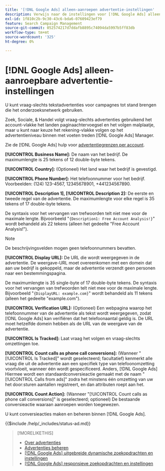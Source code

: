 ```yaml
---
title: '[!DNL Google Ads] alleen-aanroepen advertentie-instellingen'
description: Verwijs naar de instellingen voor [!DNL Google Ads] alleen-aanroepadvertenties.
exl-id: 1f810c2b-9c30-43c6-bda6-07609423ef79
feature: Search Campaign Management
source-git-commit: 052574217d7ddafb8895c74094da5997b5ff83db
workflow-type: tm+mt
source-wordcount: '325'
ht-degree: 0%

---
```


# [!DNL Google Ads] alleen-aanroepbare advertentie-instellingen

U kunt vraag-slechts tekstadvertenties voor campagnes tot stand brengen die het onderzoeksnetwerk gebruiken.

Zoek, Sociale, &amp; Handel volgt vraag-slechts advertenties gebruikend het account-vlakke het landen paginaachtervoegsel en het volgen malplaatje, maar u kunt naar keuze het rekening-vlakke volgen op het advertentieniveau binnen met voeten treden [!DNL Google Ads] Manager.

Zie de [!DNL Google Ads] hulp voor [advertentiegrenzen per account](https://support.google.com/google-ads/answer/6372658?hl=en).

<!-- ## Call-only Ad -->

<!-- hiding section header since there's only one section -->

**[!UICONTROL Business Name]:** De naam van het bedrijf. De maximumlengte is 25 tekens of 12 double-byte tekens.

**[!UICONTROL Country]:** (Optioneel) Het land waar het bedrijf is gevestigd.

**[!UICONTROL Phone Number]:** Het telefoonnummer voor het bedrijf. Voorbeelden: (124) 123-4567, 12345678901, +441234567890.

**[!UICONTROL Description 1], [!UICONTROL Description 2]:** De eerste en tweede regel van de advertentie. De maximumlengte voor elke regel is 35 tekens of 17 double-byte tekens.

De syntaxis voor het vervangen van trefwoorden telt niet mee voor de maximale lengte. Bijvoorbeeld &quot;`{Description1: Free Account Analysis!}`&quot; wordt behandeld als 22 tekens (alleen het gedeelte &quot;Free Account Analysis\!&quot;).

>[!NOTE]
>
>De beschrijvingsvelden mogen geen telefoonnummers bevatten.

**[!UICONTROL Display URL]:** De URL die wordt weergegeven in de advertentie. De weergave-URL moet overeenkomen met een domein dat aan uw bedrijf is gekoppeld, maar de advertentie verzendt geen personen naar een bestemmingspagina.

De maximumlengte is 35 single-byte of 17 double-byte tekens. De syntaxis voor het vervangen van trefwoorden telt niet mee voor de maximale lengte. Bijvoorbeeld &quot;`{DisplayURL: example.com}`&quot; wordt behandeld als 11 tekens (alleen het gedeelte &quot;example.com&quot;).

**[!UICONTROL Verification URL]:** (Optioneel) Een webpagina waarop het telefoonnummer van de advertentie als tekst wordt weergegeven, zodat [!DNL Google Ads] kan verifiëren dat het telefoonaantal geldig is. De URL moet hetzelfde domein hebben als de URL van de weergave van de advertentie.

**[!UICONTROL Is Tracked]:** Laat vraag het volgen en vraag-slechts omzettingen toe.

**[!UICONTROL Count calls as phone call conversions]:** (Wanneer &quot;[!UICONTROL Is Tracked]&quot; wordt geselecteerd; facultatief) kenmerkt alle vraag die uit de advertentie aan een specifiek type van telefoonomzetting voortvloeit, wanneer één wordt gespecificeerd. Anders, [!DNL Google Ads] Hiermee wordt een standaardconversieactie gemaakt met de naam &quot;[!UICONTROL Calls from ads]&quot; zodra het minstens één omzetting van uw het door:sturen aantallen registreert, en dan attributen roept aan het.

**[!UICONTROL Count Action]:** (Wanneer &quot;[!UICONTROL Count calls as phone call conversions]&quot; is geselecteerd; optioneel) De bestaande conversieactie waaraan aanroepen worden toegewezen.

U kunt conversieacties maken en beheren binnen [!DNL Google Ads].

<!-- **[!UICONTROL Status]:** -->

{{$include /help/_includes/status-ad.md}}

>[!MORELIKETHIS]
>
>* [Over advertenties](ad-about.md)
>* [Advertenties beheren](ad-manage.md)
>* [[!DNL Google Ads] uitgebreide dynamische zoekopdrachten en instellingen](ad-settings-google-dsa.md)
>* [[!DNL Google Ads] responsieve zoekopdrachten en instellingen](ad-settings-google-rsa.md)
